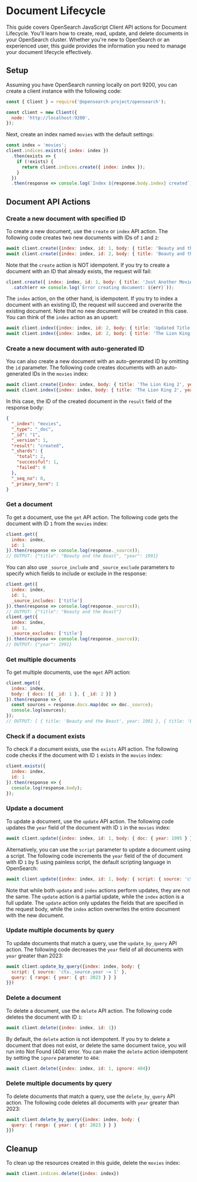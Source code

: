 # Document Lifecycle
This guide covers OpenSearch JavaScript Client API actions for Document Lifecycle. You'll learn how to create, read, update, and delete documents in your OpenSearch cluster. Whether you're new to OpenSearch or an experienced user, this guide provides the information you need to manage your document lifecycle effectively.

## Setup
Assuming you have OpenSearch running locally on port 9200, you can create a client instance
with the following code:
```javascript
const { Client } = require('@opensearch-project/opensearch');

const client = new Client({
  node: 'http://localhost:9200',
});
```
Next, create an index named `movies` with the default settings:
```javascript 
const index = 'movies';
client.indices.exists({ index: index })
  .then(exists => {
    if (!exists) {
      return client.indices.create({ index: index });
    }
  })
  .then(response => console.log(`Index ${response.body.index} created`));
```

## Document API Actions
### Create a new document with specified ID
To create a new document, use the `create` or `index` API action. The following code creates two new documents with IDs of `1` and `2`:
```javascript
await client.create({index: index, id: 1, body: { title: 'Beauty and the Beast', year: 1991 }})
await client.create({index: index, id: 2, body: { title: 'Beauty and the Beast - Live Action', year: 2017 }})
```
Note that the `create` action is NOT idempotent. If you try to create a document with an ID that already exists, the request will fail: 

```javascript
client.create({ index: index, id: 1, body: { title: 'Just Another Movie' } })
  .catch(err => console.log(`Error creating document: ${err}`));
```

The `index` action, on the other hand, is idempotent. If you try to index a document with an existing ID, the request will succeed and overwrite the existing document. Note that no new document will be created in this case. You can think of the `index` action as an upsert:

```javascript
await client.index({index: index, id: 2, body: { title: 'Updated Title' }})
await client.index({index: index, id: 2, body: { title: 'The Lion King', year: 1994 }})
```

### Create a new document with auto-generated ID
You can also create a new document with an auto-generated ID by omitting the `id` parameter. The following code creates documents with an auto-generated IDs in the `movies` index:
```javascript
await client.create({index: index, body: { title: 'The Lion King 2', year: 1998 }})
await client.index({index: index, body: { title: 'The Lion King 2', year: 1998 }})
```
In this case, the ID of the created document in the `result` field of the response body:
```json
{
  "_index": "movies",
  "_type": "_doc",
  "_id": "1",
  "_version": 1,
  "result": "created",
  "_shards": {
    "total": 2,
    "successful": 1,
    "failed": 0
  },
  "_seq_no": 0,
  "_primary_term": 1
}
```

### Get a document
To get a document, use the `get` API action. The following code gets the document with ID `1` from the `movies` index:
```javascript
client.get({
  index: index,
  id: 1
}).then(response => console.log(response._source));
// OUTPUT: {"title": "Beauty and the Beast", "year": 1991}
```
You can also use `_source_include` and `_source_exclude` parameters to specify which fields to include or exclude in the response:
```javascript
client.get({
  index: index,
  id: 1,
  _source_includes: ['title']
}).then(response => console.log(response._source));
// OUTPUT: {"title": "Beauty and the Beast"}
client.get({
  index: index,
  id: 1,
  _source_excludes: ['title']
}).then(response => console.log(response._source));
// OUTPUT: {"year": 1991}
```

### Get multiple documents
To get multiple documents, use the `mget` API action:
```javascript
client.mget({
  index: index,
  body: { docs: [{ _id: 1 }, { _id: 2 }] }
}).then(response => {
  const sources = response.docs.map(doc => doc._source);
  console.log(sources);
});
// OUTPUT: [ { title: 'Beauty and the Beast', year: 1991 }, { title: 'Beauty and the Beast - Live Action', year: 2017 } ]
```

### Check if a document exists
To check if a document exists, use the `exists` API action. The following code checks if the document with ID `1` exists in the `movies` index:
```javascript
client.exists({
  index: index,
  id: 1
}).then(response => {
  console.log(response.body);
});
```

### Update a document
To update a document, use the `update` API action. The following code updates the `year` field of the document with ID `1` in the `movies` index:
```javascript
await client.update({index: index, id: 1, body: { doc: { year: 1995 } }})
```
Alternatively, you can use the `script` parameter to update a document using a script. The following code increments the `year` field of the of document with ID `1` by 5 using painless script, the default scripting language in OpenSearch:
```javascript
await client.update({index: index, id: 1, body: { script: { source: 'ctx._source.year += 5' } }})
```
Note that while both `update` and `index` actions perform updates, they are not the same. The `update` action is a partial update, while the `index` action is a full update. The `update` action only updates the fields that are specified in the request body, while the `index` action overwrites the entire document with the new document.

### Update multiple documents by query
To update documents that match a query, use the `update_by_query` API action. The following code decreases the `year` field of all documents with `year` greater than 2023:
```javascript
await client.update_by_query({index: index, body: { 
  script: { source: 'ctx._source.year -= 1' }, 
  query: { range: { year: { gt: 2023 } } } 
}})
```

### Delete a document
To delete a document, use the `delete` API action. The following code deletes the document with ID `1`:
```javascript 
await client.delete({index: index, id: 1})
```
By default, the `delete` action is not idempotent. If you try to delete a document that does not exist, or delete the same document twice, you will run into Not Found (404) error. You can make the `delete` action idempotent by setting the `ignore` parameter to `404`:
```javascript
await client.delete({index: index, id: 1, ignore: 404})
```

### Delete multiple documents by query
To delete documents that match a query, use the `delete_by_query` API action. The following code deletes all documents with `year` greater than 2023:
```javascript
await client.delete_by_query({index: index, body: { 
  query: { range: { year: { gt: 2023 } } } 
}})
```

## Cleanup
To clean up the resources created in this guide, delete the `movies` index:
```javascript
await client.indices.delete({index: index})
```
